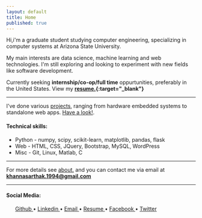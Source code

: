 ```yaml
---
layout: default
title: Home
published: true
---
```



Hi,i'm a graduate student studying computer engineering, specializing in computer systems at Arizona State University.

My main interests are data science, machine learning and web technologies. I'm still exploring and looking to experiment with new fields like software development.

Currently seeking **internship/co-op/full time** oppurtunities, preferably in the United States. View my **[resume.](http://khannasarthak.github.io/SarthakKhannaCV.pdf){:target="_blank"}**

---
I've done various [projects](http://khannasarthak.github.io/projects/), ranging from hardware embedded systems to standalone web apps. [Have a look!](http://khannasarthak.github.io/projects/).

#### Technical skills:

* Python - numpy, scipy, scikit-learn, matplotlib, pandas, flask
* Web  - HTML, CSS, JQuery, Bootstrap, MySQL, WordPress
* Misc - Git, Linux, Matlab, C

---
For more details see [about.](http://khannasarthak.github.io/about/) and you can contact me via email at <a href="mailto:{{ site.email}}">**khannasarthak.1994@gmail.com**</a>
   
---
#### Social Media:   

<ul><a href="https://github.com/{{ site.github_username }}" target="_blank">Github 
      <i class="fa fa-github fa-lg fa-border"></i> 
    </a> •
    <a href="https://linkedin.com/in/{{ site.linkedin_username }}" target="_blank">Linkedin
      <i class="fa fa-linkedin fa-lg fa-border"></i> 
    </a> •
    <a href="mailto:{{ site.email}}">Email
      <i class="fa fa-envelope fa-lg fa-border"></i> 
    </a> •
    <a href="http://khannasarthak.github.io/SarthakKhannaCV.pdf" target="_blank">Resume
    <i class="fa fa-file-text-o fa-lg fa-border"></i>
    </a> •
    <a href="https://www.facebook.com/khannasarthak94" target="_blank">Facebook
    <i class="fa fa-facebook-official fa-lg fa-border"></i>
    </a> •
    <a href="https://twitter.com/sarthakkhanna94" target="_blank">Twitter
    <i class="fa fa-twitter fa-lg fa-border"></i>
    </a>   
    </ul>





